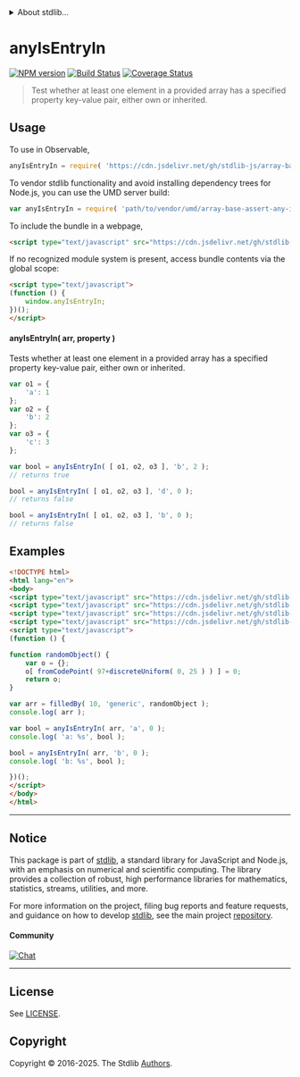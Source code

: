 <!--

@license Apache-2.0

Copyright (c) 2025 The Stdlib Authors.

Licensed under the Apache License, Version 2.0 (the "License");
you may not use this file except in compliance with the License.
You may obtain a copy of the License at

   http://www.apache.org/licenses/LICENSE-2.0

Unless required by applicable law or agreed to in writing, software
distributed under the License is distributed on an "AS IS" BASIS,
WITHOUT WARRANTIES OR CONDITIONS OF ANY KIND, either express or implied.
See the License for the specific language governing permissions and
limitations under the License.

-->


<details>
  <summary>
    About stdlib...
  </summary>
  <p>We believe in a future in which the web is a preferred environment for numerical computation. To help realize this future, we've built stdlib. stdlib is a standard library, with an emphasis on numerical and scientific computation, written in JavaScript (and C) for execution in browsers and in Node.js.</p>
  <p>The library is fully decomposable, being architected in such a way that you can swap out and mix and match APIs and functionality to cater to your exact preferences and use cases.</p>
  <p>When you use stdlib, you can be absolutely certain that you are using the most thorough, rigorous, well-written, studied, documented, tested, measured, and high-quality code out there.</p>
  <p>To join us in bringing numerical computing to the web, get started by checking us out on <a href="https://github.com/stdlib-js/stdlib">GitHub</a>, and please consider <a href="https://opencollective.com/stdlib">financially supporting stdlib</a>. We greatly appreciate your continued support!</p>
</details>

# anyIsEntryIn

[![NPM version][npm-image]][npm-url] [![Build Status][test-image]][test-url] [![Coverage Status][coverage-image]][coverage-url] <!-- [![dependencies][dependencies-image]][dependencies-url] -->

> Test whether at least one element in a provided array has a specified property key-value pair, either own or inherited.

<!-- Section to include introductory text. Make sure to keep an empty line after the intro `section` element and another before the `/section` close. -->

<section class="intro">

</section>

<!-- /.intro -->

<!-- Package usage documentation. -->



<section class="usage">

## Usage

To use in Observable,

```javascript
anyIsEntryIn = require( 'https://cdn.jsdelivr.net/gh/stdlib-js/array-base-assert-any-is-entry-in@umd/browser.js' )
```

To vendor stdlib functionality and avoid installing dependency trees for Node.js, you can use the UMD server build:

```javascript
var anyIsEntryIn = require( 'path/to/vendor/umd/array-base-assert-any-is-entry-in/index.js' )
```

To include the bundle in a webpage,

```html
<script type="text/javascript" src="https://cdn.jsdelivr.net/gh/stdlib-js/array-base-assert-any-is-entry-in@umd/browser.js"></script>
```

If no recognized module system is present, access bundle contents via the global scope:

```html
<script type="text/javascript">
(function () {
    window.anyIsEntryIn;
})();
</script>
```

#### anyIsEntryIn( arr, property )

Tests whether at least one element in a provided array has a specified property key-value pair, either own or inherited.

```javascript
var o1 = {
    'a': 1
};
var o2 = {
    'b': 2
};
var o3 = {
    'c': 3
};

var bool = anyIsEntryIn( [ o1, o2, o3 ], 'b', 2 );
// returns true

bool = anyIsEntryIn( [ o1, o2, o3 ], 'd', 0 );
// returns false

bool = anyIsEntryIn( [ o1, o2, o3 ], 'b', 0 );
// returns false
```

</section>

<!-- /.usage -->

<!-- Package usage notes. Make sure to keep an empty line after the `section` element and another before the `/section` close. -->

<section class="notes">

</section>

<!-- /.notes -->

<!-- Package usage examples. -->

<section class="examples">

## Examples

<!-- eslint no-undef: "error" -->

```html
<!DOCTYPE html>
<html lang="en">
<body>
<script type="text/javascript" src="https://cdn.jsdelivr.net/gh/stdlib-js/string-from-code-point@umd/browser.js"></script>
<script type="text/javascript" src="https://cdn.jsdelivr.net/gh/stdlib-js/random-base-discrete-uniform@umd/browser.js"></script>
<script type="text/javascript" src="https://cdn.jsdelivr.net/gh/stdlib-js/array-filled-by@umd/browser.js"></script>
<script type="text/javascript" src="https://cdn.jsdelivr.net/gh/stdlib-js/array-base-assert-any-is-entry-in@umd/browser.js"></script>
<script type="text/javascript">
(function () {

function randomObject() {
    var o = {};
    o[ fromCodePoint( 97+discreteUniform( 0, 25 ) ) ] = 0;
    return o;
}

var arr = filledBy( 10, 'generic', randomObject );
console.log( arr );

var bool = anyIsEntryIn( arr, 'a', 0 );
console.log( 'a: %s', bool );

bool = anyIsEntryIn( arr, 'b', 0 );
console.log( 'b: %s', bool );

})();
</script>
</body>
</html>
```

</section>

<!-- /.examples -->

<!-- Section to include cited references. If references are included, add a horizontal rule *before* the section. Make sure to keep an empty line after the `section` element and another before the `/section` close. -->

<section class="references">

</section>

<!-- /.references -->

<!-- Section for related `stdlib` packages. Do not manually edit this section, as it is automatically populated. -->

<section class="related">

</section>

<!-- /.related -->

<!-- Section for all links. Make sure to keep an empty line after the `section` element and another before the `/section` close. -->


<section class="main-repo" >

* * *

## Notice

This package is part of [stdlib][stdlib], a standard library for JavaScript and Node.js, with an emphasis on numerical and scientific computing. The library provides a collection of robust, high performance libraries for mathematics, statistics, streams, utilities, and more.

For more information on the project, filing bug reports and feature requests, and guidance on how to develop [stdlib][stdlib], see the main project [repository][stdlib].

#### Community

[![Chat][chat-image]][chat-url]

---

## License

See [LICENSE][stdlib-license].


## Copyright

Copyright &copy; 2016-2025. The Stdlib [Authors][stdlib-authors].

</section>

<!-- /.stdlib -->

<!-- Section for all links. Make sure to keep an empty line after the `section` element and another before the `/section` close. -->

<section class="links">

[npm-image]: http://img.shields.io/npm/v/@stdlib/array-base-assert-any-is-entry-in.svg
[npm-url]: https://npmjs.org/package/@stdlib/array-base-assert-any-is-entry-in

[test-image]: https://github.com/stdlib-js/array-base-assert-any-is-entry-in/actions/workflows/test.yml/badge.svg?branch=main
[test-url]: https://github.com/stdlib-js/array-base-assert-any-is-entry-in/actions/workflows/test.yml?query=branch:main

[coverage-image]: https://img.shields.io/codecov/c/github/stdlib-js/array-base-assert-any-is-entry-in/main.svg
[coverage-url]: https://codecov.io/github/stdlib-js/array-base-assert-any-is-entry-in?branch=main

<!--

[dependencies-image]: https://img.shields.io/david/stdlib-js/array-base-assert-any-is-entry-in.svg
[dependencies-url]: https://david-dm.org/stdlib-js/array-base-assert-any-is-entry-in/main

-->

[chat-image]: https://img.shields.io/gitter/room/stdlib-js/stdlib.svg
[chat-url]: https://app.gitter.im/#/room/#stdlib-js_stdlib:gitter.im

[stdlib]: https://github.com/stdlib-js/stdlib

[stdlib-authors]: https://github.com/stdlib-js/stdlib/graphs/contributors

[umd]: https://github.com/umdjs/umd
[es-module]: https://developer.mozilla.org/en-US/docs/Web/JavaScript/Guide/Modules

[deno-url]: https://github.com/stdlib-js/array-base-assert-any-is-entry-in/tree/deno
[deno-readme]: https://github.com/stdlib-js/array-base-assert-any-is-entry-in/blob/deno/README.md
[umd-url]: https://github.com/stdlib-js/array-base-assert-any-is-entry-in/tree/umd
[umd-readme]: https://github.com/stdlib-js/array-base-assert-any-is-entry-in/blob/umd/README.md
[esm-url]: https://github.com/stdlib-js/array-base-assert-any-is-entry-in/tree/esm
[esm-readme]: https://github.com/stdlib-js/array-base-assert-any-is-entry-in/blob/esm/README.md
[branches-url]: https://github.com/stdlib-js/array-base-assert-any-is-entry-in/blob/main/branches.md

[stdlib-license]: https://raw.githubusercontent.com/stdlib-js/array-base-assert-any-is-entry-in/main/LICENSE

</section>

<!-- /.links -->

